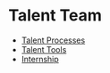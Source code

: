 # Talent Team

- [Talent Processes](process/index.md)
- [Talent Tools](tools/index.md)
- [Internship](internship/index.md)